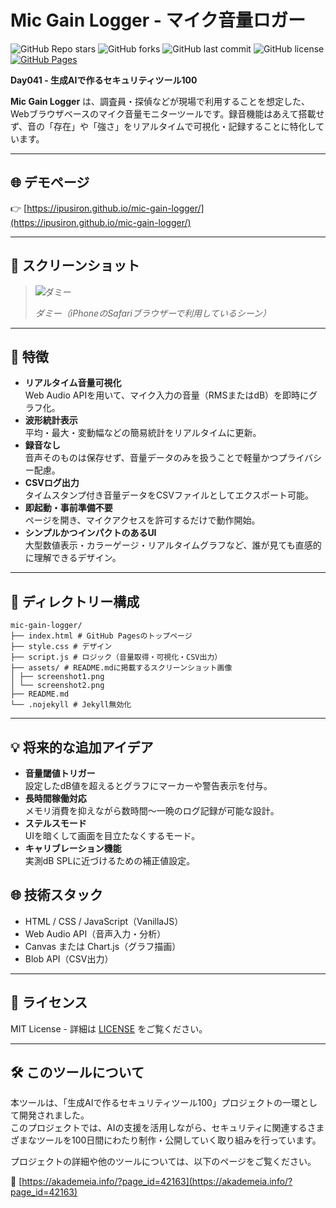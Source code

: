 # Mic Gain Logger - マイク音量ロガー

![GitHub Repo stars](https://img.shields.io/github/stars/ipusiron/mic-gain-logger?style=social)
![GitHub forks](https://img.shields.io/github/forks/ipusiron/mic-gain-logger?style=social)
![GitHub last commit](https://img.shields.io/github/last-commit/ipusiron/mic-gain-logger)
![GitHub license](https://img.shields.io/github/license/ipusiron/mic-gain-logger)
[![GitHub Pages](https://img.shields.io/badge/demo-GitHub%20Pages-blue?logo=github)](https://ipusiron.github.io/mic-gain-logger/)

**Day041 - 生成AIで作るセキュリティツール100**

**Mic Gain Logger** は、調査員・探偵などが現場で利用することを想定した、Webブラウザベースのマイク音量モニターツールです。録音機能はあえて搭載せず、音の「存在」や「強さ」をリアルタイムで可視化・記録することに特化しています。

---

## 🌐 デモページ

👉 [https://ipusiron.github.io/mic-gain-logger/](https://ipusiron.github.io/mic-gain-logger/)

---

## 📸 スクリーンショット

> ![ダミー](assets/screenshot.png)  
>
> *ダミー（iPhoneのSafariブラウザーで利用しているシーン）*

---

## 🎯 特徴
- **リアルタイム音量可視化**  
  Web Audio APIを用いて、マイク入力の音量（RMSまたはdB）を即時にグラフ化。
- **波形統計表示**  
  平均・最大・変動幅などの簡易統計をリアルタイムに更新。
- **録音なし**  
  音声そのものは保存せず、音量データのみを扱うことで軽量かつプライバシー配慮。
- **CSVログ出力**  
  タイムスタンプ付き音量データをCSVファイルとしてエクスポート可能。
- **即起動・事前準備不要**  
  ページを開き、マイクアクセスを許可するだけで動作開始。
- **シンプルかつインパクトのあるUI**  
  大型数値表示・カラーゲージ・リアルタイムグラフなど、誰が見ても直感的に理解できるデザイン。

---

## 📂 ディレクトリー構成

```
mic-gain-logger/
├── index.html # GitHub Pagesのトップページ
├── style.css # デザイン
├── script.js # ロジック（音量取得・可視化・CSV出力）
├── assets/ # README.mdに掲載するスクリーンショット画像
│ ├── screenshot1.png
│ └── screenshot2.png
├── README.md
└── .nojekyll # Jekyll無効化
```

---

## 💡 将来的な追加アイデア
- **音量閾値トリガー**  
  設定したdB値を超えるとグラフにマーカーや警告表示を付与。
- **長時間稼働対応**  
  メモリ消費を抑えながら数時間〜一晩のログ記録が可能な設計。
- **ステルスモード**  
  UIを暗くして画面を目立たなくするモード。
- **キャリブレーション機能**  
  実測dB SPLに近づけるための補正値設定。

## 🌐 技術スタック
- HTML / CSS / JavaScript（VanillaJS）
- Web Audio API（音声入力・分析）
- Canvas または Chart.js（グラフ描画）
- Blob API（CSV出力）

---

## 📄 ライセンス

MIT License - 詳細は [LICENSE](LICENSE) をご覧ください。

---

## 🛠 このツールについて

本ツールは、「生成AIで作るセキュリティツール100」プロジェクトの一環として開発されました。  
このプロジェクトでは、AIの支援を活用しながら、セキュリティに関連するさまざまなツールを100日間にわたり制作・公開していく取り組みを行っています。

プロジェクトの詳細や他のツールについては、以下のページをご覧ください。

🔗 [https://akademeia.info/?page_id=42163](https://akademeia.info/?page_id=42163)
